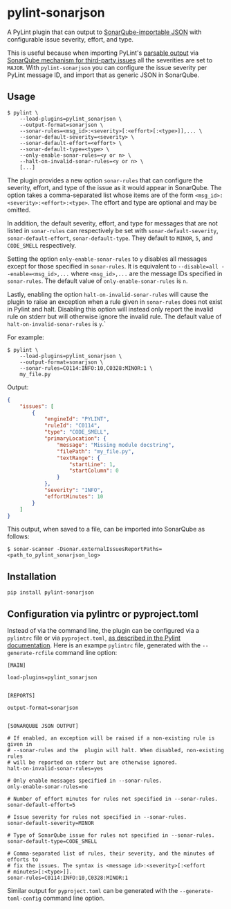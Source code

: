 # pylint-sonarjson

A PyLint plugin that can output to [SonarQube-importable JSON](https://docs.sonarqube.org/latest/analysis/generic-issue/)
with configurable issue severity, effort, and type. 

This is useful because when importing PyLint's 
[parsable output](https://pylint.pycqa.org/en/latest/user_guide/output.html#output-options)
via [SonarQube mechanism for third-party issues](https://docs.sonarqube.org/latest/analysis/external-issues/)
all the severities are set to `MAJOR`. With `pylint-sonarjson` you can configure the
issue severity per PyLint message ID, and import that as generic JSON in SonarQube.

## Usage

```
$ pylint \
    --load-plugins=pylint_sonarjson \
    --output-format=sonarjson \
    --sonar-rules=<msg_id>:<severity>[:<effort>[:<type>]],... \
    --sonar-default-severity=<severity> \
    --sonar-default-effort=<effort> \
    --sonar-default-type=<type> \
    --only-enable-sonar-rules=<y or n> \
    --halt-on-invalid-sonar-rules=<y or n> \
    [...]
```

The plugin provides a new option `sonar-rules` that can configure the severity, 
effort, and type of the issue as it would appear in SonarQube. The option takes
a comma-separated list whose items are of the form `<msg_id>:<severity>:<effort>:<type>`.
The effort and type are optional and  may be omitted.

In addition, the default severity, effort, and type for messages that are not listed
in `sonar-rules` can respectively be set with `sonar-default-severity`, 
`sonar-default-effort`, `sonar-default-type`. They default to `MINOR`, `5`, and
`CODE_SMELL` respectively.

Setting the option `only-enable-sonar-rules` to `y` disables all messages
except for those specified in `sonar-rules`. It is equivalent to 
`--disable=all --enable=<msg_id>,...` where `<msg_id>,...` are the message IDs
specified in `sonar-rules`. The default value of `only-enable-sonar-rules` is `n`.

Lastly, enabling the option `halt-on-invalid-sonar-rules` will cause the plugin
to raise an exception when a rule given in `sonar-rules` does not exist in Pylint
and halt. Disabling this option will instead only report the invalid rule on
stderr but will otherwise ignore the invalid rule. The default value of 
`halt-on-invalid-sonar-rules` is `y`.`

For example:

```
$ pylint \
    --load-plugins=pylint_sonarjson \
    --output-format=sonarjson \
    --sonar-rules=C0114:INFO:10,C0328:MINOR:1 \
    my_file.py
```

Output:

```json
{
    "issues": [
        {
            "engineId": "PYLINT",
            "ruleId": "C0114",
            "type": "CODE_SMELL",
            "primaryLocation": {
                "message": "Missing module docstring",
                "filePath": "my_file.py",
                "textRange": {
                    "startLine": 1,
                    "startColumn": 0
                }
            },
            "severity": "INFO",
            "effortMinutes": 10
        }
    ]
}
```

This output, when saved to a file, can be imported into SonarQube as follows:

```
$ sonar-scanner -Dsonar.externalIssuesReportPaths=<path_to_pylint_sonarjson_log>
```

## Installation

```
pip install pylint-sonarjson
```

## Configuration via pylintrc or pyproject.toml

Instead of via the command line, the plugin can be configured via a `pylintrc` file 
or via `pyproject.toml`, 
[as described in the Pylint documentation](https://pylint.pycqa.org/en/latest/user_guide/usage/run.html#command-line-options).
Here is an exampe `pylintrc` file, generated with the `--generate-rcfile`
command line option:

```
[MAIN]

load-plugins=pylint_sonarjson


[REPORTS]

output-format=sonarjson


[SONARQUBE JSON OUTPUT]

# If enabled, an exception will be raised if a non-existing rule is given in
# --sonar-rules and the  plugin will halt. When disabled, non-existing rules
# will be reported on stderr but are otherwise ignored.
halt-on-invalid-sonar-rules=yes

# Only enable messages specified in --sonar-rules.
only-enable-sonar-rules=no

# Number of effort minutes for rules not specified in --sonar-rules.
sonar-default-effort=5

# Issue severity for rules not specified in --sonar-rules.
sonar-default-severity=MINOR

# Type of SonarQube issue for rules not specified in --sonar-rules.
sonar-default-type=CODE_SMELL

# Comma-separated list of rules, their severity, and the minutes of efforts to
# fix the issues. The syntax is <message id>:<severity>[:<effort
# minutes>[:<type>]].
sonar-rules=C0114:INFO:10,C0328:MINOR:1
```

Similar output for `pyproject.toml` can be generated with the `--generate-toml-config`
command line option.